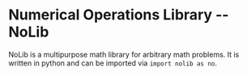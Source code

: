 # Numerical Operations Library -- NoLib

NoLib is a multipurpose math library for arbitrary math problems.
It is written in python and can be imported via `import nolib as no`.
